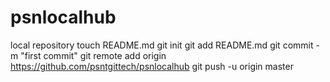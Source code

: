psnlocalhub
===========

local repository
touch README.md
git init
git add README.md
git commit -m "first commit"
git remote add origin https://github.com/psntgittech/psnlocalhub
git push -u origin master
